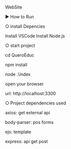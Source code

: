 WebSite

▶ How to Run

○ install Depencies

  Install VSCode
  Install Node.js

○ start project

  cd QueroEduc

  npm install

  node .\index

  open your browser

  url: http://localhost:3300

○ Project dependencies used

  axios: get external api

  body-parser: pos forms

  ejs: template

  express: api get post
